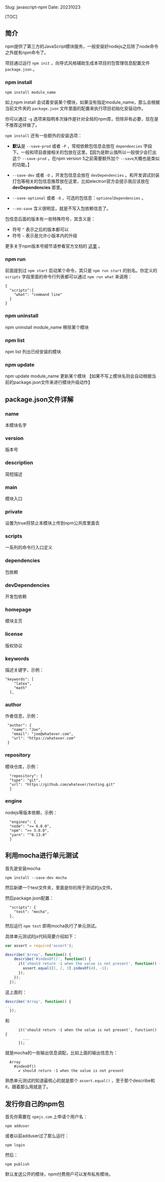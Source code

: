 Slug: javascript-npm
Date: 20231023

[TOC]


## 简介
npm提供了第三方的JavaScript模块服务，一般安装好nodejs之后除了node命令之外就有npm命令了。

项目通过运行 `npm init` ，向导式风格辅助生成本项目的包管理信息配置文件 `package.json` 。

### npm install

```
npm install module_name 
```
如上npm install 会试着安装某个模块，如果没有指定module_name，那么会根据当前文件夹的 `package.json` 文件里面的配置来执行项目初始化安装动作。


你可以通过 `-g` 选项来指明本次操作是针对全局的npm库，但除非有必要，现在是不推荐这样做了。 

`npm install` 还有一些额外的安装选项：

- **默认**是 `--save-prod` 或者 `-P` ，常规依赖包信息会放在 `dependencies` 字段下。一般和项目直接相关的包放在这里。【因为是默认值所以一般很少会打出这个 `--save-prod` ，在npm version 5之前需要额外加个 `--save`大概也是类似的功能。】

- `--save-dev` 或者 `-D` ，开发包信息会放在 `devDependencies` 。和开发调试封装打包等相关的包信息推荐放在这里，比如electron官方会提示我应该放在 **devDependencies** 那里。

- `--save-optional` 或者 `-O` ，可选的包信息：`optionalDependencies` 。

- `--no-save` 含义很明显，就是不写入包依赖信息了。

包信息后面的版本有一些特殊符号，其含义是：

- 符号 `^` 表示之后的版本都可以
- 符号 `~` 表示是允许小版本内的升级

更多关于npm版本号细节请参看官方文档的 [这里](https://nodejs.dev/learn/semantic-versioning-using-npm) 。

### npm run

前面提到过 `npm start` 启动某个命令，其只是 `npm run start` 的别名。你定义的 `scripts` 字段里面的命令行列表都可以通过 `npm run what` 来调用：

```
{
  "scripts":{
    "what": "command line"
  }
}
```
### npm uninstall 
npm uninstall module_name 移除某个模块 

### npm list
npm list  列出已经安装的模块

### npm update
npm update module_name 更新某个模块 【如果不写上模块名则会自动根据当前的package.json文件来进行模块升级动作】


## package.json文件详解

### name

本模块名字

### version

版本号

### description

简短描述

### main
模块入口

### private

设置为true将禁止本模块上传到npm公共库里面去

### scripts

一系列的命令行入口定义

### dependencies

包依赖

### devDependencies

开发包依赖

### homepage

模块主页

### license

版权协议

### keywords

描述关键字，示例：

```
"keywords": [
    "latex",
    "math"
  ],
```

### author

作者信息，示例： 

```
 "author": {
   "name": "Joe",
   "email": "joe@whatever.com",
   "url": "https://whatever.com"
 }
```

### repository

模块仓库，示例：

```
  "repository": {
  "type": "git",
  "url": "https://github.com/whatever/testing.git"
  }
```

### engine

nodejs等版本依赖，示例：

```
  "engines": {
  "node": ">= 6.0.0",
  "npm": ">= 3.0.0",
  "yarn": "^0.13.0"
  }
```

## 利用mocha进行单元测试

首先是安装mocha

```
npm install --save-dev mocha
```

然后新建一个test文件夹，里面是你的用于测试的js文件。

然后package.json配置：

```
  "scripts": {
    "test": "mocha",
  },
```

然后运行 `npm test` 即用mocha执行了单元测试。

具体单元测试的js代码简要介绍如下：

```js
var assert = require('assert');

describe('Array', function() {
    describe('#indexOf()', function() {
      it('should return -1 when the value is not present', function() {
        assert.equal([1, 2, 3].indexOf(4), -1);
      });
    });
  });
```

这上面的：

```js
describe('Array', function() {
...
  });
```

和 

```
      it('should return -1 when the value is not present', function() {
        ...
      });
```

就是mocha的一些输出信息调配，比如上面的输出信息为：

```
  Array
    #indexOf()
      ✔ should return -1 when the value is not present
```

熟悉单元测试的知道最核心的就是那个 `assert.equal()` ，至于那个describe和it，跟着那么用就是了。





## 发行你自己的npm包

首先你需要在 `npmjs.com` 上申请个用户名：

```
npm adduser
```

或者以前adduser过了那么运行：

```
npm login
```

然后：

```
npm publish
```

默认发送公开的模块，npm付费用户可以发布私有模块。
